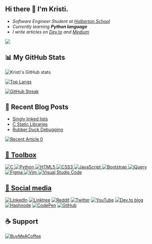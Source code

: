 ## Hi there 👋 I'm Kristi.

- *Software Engineer Student at [Holberton School](https://www.holbertonschool.com/)*
- *Currently learning **Python language***
- *I write articles on [Dev.to](https://dev.to/kristi) and [Medium](https://medium.com/@serajkristi)*

![](https://komarev.com/ghpvc/?username=KristiSeraj&color=grey)

## 📊 My GitHub Stats
![Kristi's GitHub stats](https://github-readme-stats.vercel.app/api?username=KristiSeraj&theme=nord&show_icons=true&hide_border=true)

[![Top Langs](https://github-readme-stats.vercel.app/api/top-langs/?username=KristiSeraj&layout=compact&theme=nord&hide_border=true)](https://github.com/KristiSeraj/github-readme-stats)

[![GitHub Streak](https://github-readme-streak-stats.herokuapp.com?user=KristiSeraj&theme=nord&hide_border=true&date_format=M%20j%5B%2C%20Y%5D)](https://git.io/streak-stats)

## 🧾 Recent Blog Posts  
<!-- BLOG-POST-LIST:START -->
- [Singly linked lists](https://dev.to/kristi/singly-linked-lists-1892)
- [C Static Libraries](https://dev.to/kristi/c-static-libraries-46c6)
- [Rubber Duck Debugging](https://dev.to/kristi/rubber-duck-debugging-59a5)
<!-- BLOG-POST-LIST:END -->
<a target="_blank" href="https://github-readme-medium-recent-article.vercel.app/medium/@serajkristi/0"><img src="https://github-readme-medium-recent-article.vercel.app/medium/@serajkristi/0" alt="Recent Article 0">

## 🧰 Toolbox

![C](https://img.shields.io/badge/c-%2300599C.svg?style=for-the-badge&logo=c&logoColor=white)
![Python](https://img.shields.io/badge/python-3670A0?style=for-the-badge&logo=python&logoColor=ffdd54)
![HTML5](https://img.shields.io/badge/html5-%23E34F26.svg?style=for-the-badge&logo=html5&logoColor=white)
![CSS3](https://img.shields.io/badge/css3-%231572B6.svg?style=for-the-badge&logo=css3&logoColor=white)
![JavaScript](https://img.shields.io/badge/javascript-%23323330.svg?style=for-the-badge&logo=javascript&logoColor=%23F7DF1E)
![Bootstrap](https://img.shields.io/badge/bootstrap-%23563D7C.svg?style=for-the-badge&logo=bootstrap&logoColor=white)
![jQuery](https://img.shields.io/badge/jquery-%230769AD.svg?style=for-the-badge&logo=jquery&logoColor=white)
![Figma](https://img.shields.io/badge/figma-%23F24E1E.svg?style=for-the-badge&logo=figma&logoColor=white)
![Vim](https://img.shields.io/badge/VIM-%2311AB00.svg?style=for-the-badge&logo=vim&logoColor=white)
![Visual Studio Code](https://img.shields.io/badge/Visual%20Studio%20Code-0078d7.svg?style=for-the-badge&logo=visual-studio-code&logoColor=white)

## 📱 Social media

[![LinkedIn](https://img.shields.io/badge/linkedin-%230077B5.svg?style=for-the-badge&logo=linkedin&logoColor=white)](https://www.linkedin.com/in/kristjan-seraj/)
[![Linktree](https://img.shields.io/badge/linktree-1de9b6?style=for-the-badge&logo=linktree&logoColor=white)](https://linktr.ee/mrcoku)
[![Reddit](https://img.shields.io/badge/Reddit-FF4500?style=for-the-badge&logo=reddit&logoColor=white)](https://www.reddit.com/user/Kico13)
[![Twitter](https://img.shields.io/badge/Twitter-%231DA1F2.svg?style=for-the-badge&logo=Twitter&logoColor=white)](https://twitter.com/kristiseraj)
[![YouTube](https://img.shields.io/badge/YouTube-%23FF0000.svg?style=for-the-badge&logo=YouTube&logoColor=white)](https://www.youtube.com/c/MrMothDevs)
[![Dev.to blog](https://img.shields.io/badge/dev.to-0A0A0A?style=for-the-badge&logo=dev.to&logoColor=white)](https://dev.to/kristi)
[![Hashnode](https://img.shields.io/badge/Hashnode-2962FF?style=for-the-badge&logo=hashnode&logoColor=white)](https://hashnode.com/@MrCoku)
[![CodePen](https://img.shields.io/badge/Codepen-000000?style=for-the-badge&logo=codepen&logoColor=white)](https://codepen.io/mrcoku)
[![GitHub](https://img.shields.io/badge/github-%23121011.svg?style=for-the-badge&logo=github&logoColor=white)](https://github.com/KristiSeraj)

## ☕ Support

[![BuyMeACoffee](https://img.shields.io/badge/Buy%20Me%20a%20Coffee-ffdd00?style=for-the-badge&logo=buy-me-a-coffee&logoColor=black)](https://www.buymeacoffee.com/mrmothdevs)
